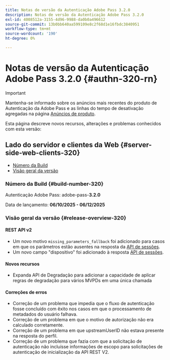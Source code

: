 ```yaml
---
title: Notas de versão da Autenticação Adobe Pass 3.2.0
description: Notas de versão da Autenticação Adobe Pass 3.2.0
exl-id: 4008512a-3155-4d96-9988-da0b0a496612
source-git-commit: 13b0bb640aa599109e8c2f68d1e16fbdc3840951
workflow-type: tm+mt
source-wordcount: '190'
ht-degree: 0%

---
```


# Notas de versão da Autenticação Adobe Pass 3.2.0 {#authn-320-rn}

>[!IMPORTANT]
>
> Mantenha-se informado sobre os anúncios mais recentes do produto de Autenticação da Adobe Pass e as linhas do tempo de desativação agregadas na página [Anúncios de produto](/help/authentication/product-announcements.md).

Esta página descreve novos recursos, alterações e problemas conhecidos com esta versão:

## Lado do servidor e clientes da Web {#server-side-web-clients-320}

* [Número da Build](#build-number-320)
* [Visão geral da versão](#release-overview-320)

### Número da Build {#build-number-320}

Autenticação Adobe Pass: adobe-pass-**3.2.0**

Data de lançamento: **06/10/2025 - 06/12/2025**

### Visão geral da versão {#release-overview-320}

#### REST API v2

* Um novo motivo `missing_parameters_fallback` foi adicionado para casos em que os parâmetros estão ausentes na resposta da [API de sessões](/help/authentication/integration-guide-programmers/rest-apis/rest-api-v2/apis/sessions-apis/rest-api-v2-sessions-apis-create-authentication-session.md).
* Um novo campo &quot;dispositivo&quot; foi adicionado à resposta [API de sessões](/help/authentication/integration-guide-programmers/rest-apis/rest-api-v2/apis/sessions-apis/rest-api-v2-sessions-apis-retrieve-authentication-session-information-using-code.md).

#### Novos recursos

* Expanda API de Degradação para adicionar a capacidade de aplicar regras de degradação para vários MVPDs em uma única chamada

#### Correções de erros

* Correção de um problema que impedia que o fluxo de autenticação fosse concluído com êxito nos casos em que o processamento de metadados do usuário falhava.
* Correção de um problema em que o motivo de autorização não era calculado corretamente.
* Correção de um problema em que upstreamUserID não estava presente na resposta do perfil.
* Correção de um problema que fazia com que a solicitação de autenticação não incluísse informações de escopo para solicitações de autenticação de inicialização da API REST V2.
